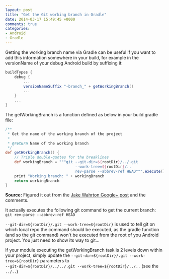 ```yaml
---
layout: post
title: "Get the Git working branch in Gradle"
date: 2014-03-17 15:49:45 +0000
comments: true
categories: 
- Android
- Gradle
---
```


Getting the working branch name via Gradle can be useful if you want to add this information somewhere in your build, for example in the versionName of your debug Android build by suffixing it:
``` groovy
buildTypes {
    debug {
        ...
        versionNameSuffix "-branch_" + getWorkingBranch()
        ...
    }
    ...
}
```
The getWorkingBranch is a function defined as below in your build.gradle file: 
``` groovy
/**
 * Get the name of the working branch of the project
 *
 * @return Name of the working branch
 */
def getWorkingBranch() {
    // Triple double-quotes for the breaklines
    def workingBranch = """git --git-dir=${rootDir}/../.git
                               --work-tree=${rootDir}/..
                               rev-parse --abbrev-ref HEAD""".execute().text.trim()
    print "Working branch: " + workingBranch
    return workingBranch
}
```

**Source:** Figured it out from the [Jake Wahrton Google+ post](https://plus.google.com/+JakeWharton/posts/6f5TcVPRZij) and the comments.

It actually executes the following git command to get the current branch: `git rev-parse --abbrev-ref HEAD`

`--git-dir=${rootDir}/.git --work-tree=${rootDir}` is used to tell git on which local repo the command should be executed, as the gradle function (and so the git command) won't be executed from the root of you Android project. You just need to show its way to git...

If your module executing the getWorkingBranch task is 2 levels down within your project, simply update the `--git-dir=${rootDir}/.git --work-tree=${rootDir}` parameters to   
`--git-dir=${rootDir}/../../.git --work-tree=${rootDir}/../..` (see the `../..`)
